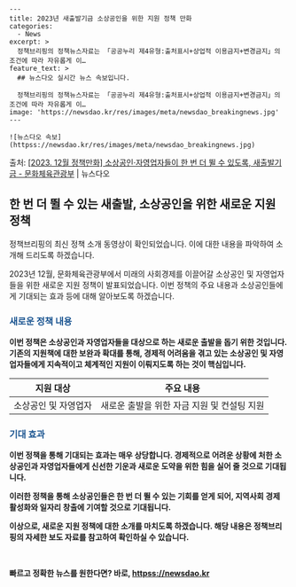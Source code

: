     ---
    title: 2023년 새출발기금 소상공인을 위한 지원 정책 만화
    categories:
      - News
    excerpt: >
      정책브리핑의 정책뉴스자료는 「공공누리 제4유형:출처표시+상업적 이용금지+변경금지」의 조건에 따라 자유롭게 이…
    feature_text: >
      ## 뉴스다오 실시간 뉴스 속보입니다.
    
      정책브리핑의 정책뉴스자료는 「공공누리 제4유형:출처표시+상업적 이용금지+변경금지」의 조건에 따라 자유롭게 이…
    image: 'https://newsdao.kr/res/images/meta/newsdao_breakingnews.jpg'
    ---
    
    ![뉴스다오 속보](httpss://newsdao.kr/res/images/meta/newsdao_breakingnews.jpg)

<p>출처: <a href="httpss://newsdao.kr/2713" rel="dofollow">[2023. 12월 정책만화] 소상공인·자영업자들이 한 번 더 뛸 수 있도록, 새출발기금 - 문화체육관광부</a> | 뉴스다오</p>

<h2 data-ke-size="size26">한 번 더 뛸 수 있는 새출발, 소상공인을 위한 새로운 지원 정책</h2>
정책브리핑의 최신 정책 소개 동영상이 확인되었습니다. 이에 대한 내용을 파악하여 소개해 드리도록 하겠습니다.

<p data-ke-size="size16">2023년 12월, 문화체육관광부에서 미래의 사회경제를 이끌어갈 소상공인 및 자영업자들을 위한 새로운 지원 정책이 발표되었습니다. 이번 정책의 주요 내용과 소상공인들에게 기대되는 효과 등에 대해 알아보도록 하겠습니다.</p>

<h3><b><span style="color: #1a5490;">새로운 정책 내용</span><b></h3>
이번 정책은 소상공인과 자영업자들을 대상으로 하는 새로운 출발을 돕기 위한 것입니다. 기존의 지원책에 대한 보완과 확대를 통해, 경제적 어려움을 겪고 있는 소상공인 및 자영업자들에게 지속적이고 체계적인 지원이 이뤄지도록 하는 것이 핵심입니다.

<table>
<thead>
<tr>
<th style="text-align: center;">지원 대상</th>
<th style="text-align: center;">주요 내용</th>
</tr>
</thead>
<tbody>
<tr>
<td style="text-align: center;">소상공인 및 자영업자</td>
<td style="text-align: center;">새로운 출발을 위한 자금 지원 및 컨설팅 지원</td>
</tr>
</tbody>
</table>

<h3><b><span style="color: #1a5490;">기대 효과</span><b></h3>
이번 정책을 통해 기대되는 효과는 매우 상당합니다. 경제적으로 어려운 상황에 처한 소상공인과 자영업자들에게 신선한 기운과 새로운 도약을 위한 힘을 실어 줄 것으로 기대됩니다.

<p data-ke-size="size16">이러한 정책을 통해 소상공인들은 한 번 더 뛸 수 있는 기회를 얻게 되어, 지역사회 경제 활성화와 일자리 창출에 기여할 것으로 기대됩니다.</p>

이상으로, 새로운 지원 정책에 대한 소개를 마치도록 하겠습니다. 해당 내용은 정책브리핑의 자세한 보도 자료를 참고하여 확인하실 수 있습니다.

<p data-ke-size="size16">&nbsp;</p> 

빠르고 정확한 뉴스를 원한다면? 바로, <a href="httpss://newsdao.kr" rel="dofollow">httpss://newsdao.kr</a>


    